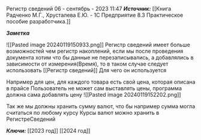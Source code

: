 
Регистр сведений
 06 - сентябрь - 2023  11:47 
***Источник:*** [[Книга Радченко М.Г., Хрусталева Е.Ю. - 1С Предприятие 8.3 Практическое пособие разработчика.]]

***Заметка*** 

![[Pasted image 20240119150933.png]]
	Регистр сведений имеет больше возможностей чем регистр накоплений, если мы после проведения документа хотим что бы данные не перезаписывались, а добавлялись в зависимости от измерения(Время), то в таком случае следует использовать [[Регистр сведений]]
Для чего он используется

Например для цен, для каждого товара есть свой цена, которая описана в прайсе
Пользователь не может сам выставлять цены, программа должна сама добавлять цену
![[Pasted image 20240119152202.png]]

Так же мы должны хранить сумму валют, что бы например сумма могла считаться по любому курсу
Курсы валют можно хранить в РегистреСведений

***Ключи:*** [[2023 год]] [[2024 год]]